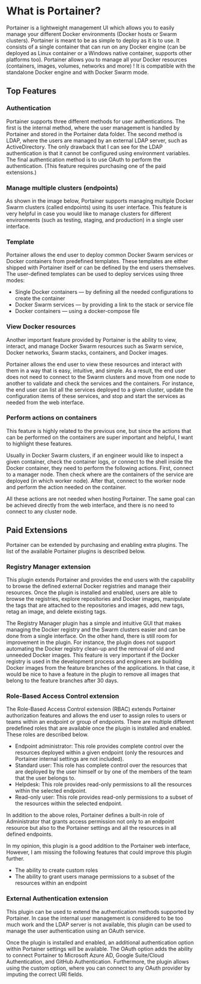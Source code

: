 # What is Portainer?

Portainer is a lightweight management UI which allows you to easily manage your different Docker environments (Docker hosts or Swarm clusters). Portainer is meant to be as simple to deploy as it is to use. It consists of a single container that can run on any Docker engine (can be deployed as Linux container or a Windows native container, supports other platforms too). Portainer allows you to manage all your Docker resources (containers, images, volumes, networks and more) ! It is compatible with the standalone Docker engine and with Docker Swarm mode.

## Top Features
### Authentication

Portainer supports three different methods for user authentications. The first is the internal method, where the user management is handled by Portainer and stored in the Portainer data folder. The second method is LDAP, where the users are managed by an external LDAP server, such as ActiveDirectory. The only drawback that I can see for the LDAP authentication is that it cannot be configured using environment variables. The final authentication method is to use OAuth to perform the authentication. (This feature requires purchasing one of the paid extensions.)

### Manage multiple clusters (endpoints)

As shown in the image below, Portainer supports managing multiple Docker Swarm clusters (called endpoints) using its user interface. This feature is very helpful in case you would like to manage clusters for different environments (such as testing, staging, and production) in a single user interface.

### Template

Portainer allows the end user to deploy common Docker Swarm services or Docker containers from predefined templates. These templates are either shipped with Portainer itself or can be defined by the end users themselves. The user-defined templates can be used to deploy services using three modes:

* Single Docker containers — by defining all the needed configurations to create the container
* Docker Swarm services — by providing a link to the stack or service file
* Docker containers — using a docker-compose file

### View Docker resources

Another important feature provided by Portainer is the ability to view, interact, and manage Docker Swarm resources such as Swarm service, Docker networks, Swarm stacks, containers, and Docker images.

Portainer allows the end user to view these resources and interact with them in a way that is easy, intuitive, and simple. As a result, the end user does not need to connect to the Swarm clusters and move from one node to another to validate and check the services and the containers. For instance, the end user can list all the services deployed to a given cluster, update the configuration items of these services, and stop and start the services as needed from the web interface.

### Perform actions on containers

This feature is highly related to the previous one, but since the actions that can be performed on the containers are super important and helpful, I want to highlight these features.

Usually in Docker Swarm clusters, if an engineer would like to inspect a given container, check the container logs, or connect to the shell inside the Docker container, they need to perform the following actions. First, connect to a manager node. Then check where are the containers of the service are deployed (in which worker node). After that, connect to the worker node and perform the action needed on the container.

All these actions are not needed when hosting Portainer. The same goal can be achieved directly from the web interface, and there is no need to connect to any cluster node.

## Paid Extensions

Portainer can be extended by purchasing and enabling extra plugins. The list of the available Portainer plugins is described below.

### Registry Manager extension

This plugin extends Portainer and provides the end users with the capability to browse the defined external Docker registries and manage their resources. Once the plugin is installed and enabled, users are able to browse the registries, explore repositories and Docker images, manipulate the tags that are attached to the repositories and images, add new tags, retag an image, and delete existing tags.

The Registry Manager plugin has a simple and intuitive GUI that makes managing the Docker registry and the Swarm clusters easier and can be done from a single interface. On the other hand, there is still room for improvement in the plugin. For instance, the plugin does not support automating the Docker registry clean-up and the removal of old and unneeded Docker images. This feature is very important if the Docker registry is used in the development process and engineers are building Docker images from the feature branches of the applications. In that case, it would be nice to have a feature in the plugin to remove all images that belong to the feature branches after 30 days.

### Role-Based Access Control extension

The Role-Based Access Control extension (RBAC) extends Portainer authorization features and allows the end user to assign roles to users or teams within an endpoint or group of endpoints. There are multiple different predefined roles that are available once the plugin is installed and enabled. These roles are described below.

* Endpoint administrator: This role provides complete control over the resources deployed within a given endpoint (only the resources and Portainer internal settings are not included).
* Standard user: This role has complete control over the resources that are deployed by the user himself or by one of the members of the team that the user belongs to.
* Helpdesk: This role provides read-only permissions to all the resources within the selected endpoint.
* Read-only user: This role provides read-only permissions to a subset of the resources within the selected endpoint.

In addition to the above roles, Portainer defines a built-in role of Administrator that grants access permission not only to an endpoint resource but also to the Portainer settings and all the resources in all defined endpoints.

In my opinion, this plugin is a good addition to the Portainer web interface, However, I am missing the following features that could improve this plugin further.

* The ability to create custom roles
* The ability to grant users manage permissions to a subset of the resources within an endpoint

### External Authentication extension

This plugin can be used to extend the authentication methods supported by Portainer. In case the internal user management is considered to be too much work and the LDAP server is not available, this plugin can be used to manage the user authentication using an OAuth service.

Once the plugin is installed and enabled, an additional authentication option within Portainer settings will be available. The OAuth option adds the ability to connect Portainer to Microsoft Azure AD, Google Suite/Cloud Authentication, and GitHub Authentication. Furthermore, the plugin allows using the custom option, where you can connect to any OAuth provider by imputing the correct URI fields.
